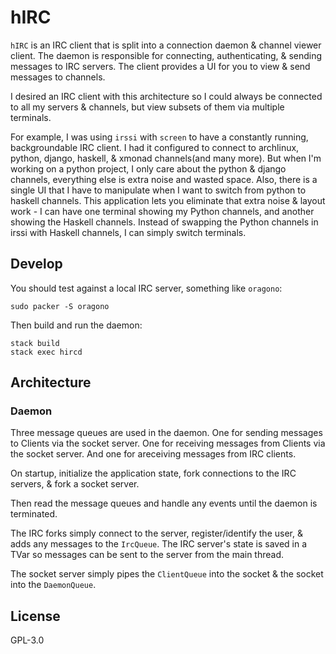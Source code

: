 # hIRC

`hIRC` is an IRC client that is split into a connection daemon & channel viewer
client. The daemon is responsible for connecting, authenticating, & sending
messages to IRC servers. The client provides a UI for you to view & send
messages to channels.

I desired an IRC client with this architecture so I could always be connected
to all my servers & channels, but view subsets of them via multiple terminals.

For example, I was using `irssi` with `screen` to have a constantly running,
backgroundable IRC client. I had it configured to connect to archlinux, python,
django, haskell, & xmonad channels(and many more). But when I'm working on a
python project, I only care about the python & django channels, everything else
is extra noise and wasted space. Also, there is a single UI that I have to
manipulate when I want to switch from python to haskell channels. This
application lets you eliminate that extra noise & layout work - I can have one
terminal showing my Python channels, and another showing the Haskell channels.
Instead of swapping the Python channels in irssi with Haskell channels, I can
simply switch terminals.


## Develop

You should test against a local IRC server, something like `oragono`:

    sudo packer -S oragono

Then build and run the daemon:

    stack build
    stack exec hircd


## Architecture

### Daemon

Three message queues are used in the daemon. One for sending messages to
Clients via the socket server. One for receiving messages from Clients via the
socket server. And one for areceiving messages from IRC clients.

On startup, initialize the application state, fork connections to the IRC
servers, & fork a socket server.

Then read the message queues and handle any events until the daemon is
terminated.

The IRC forks simply connect to the server, register/identify the user, & adds
any messages to the `IrcQueue`. The IRC server's state is saved in a TVar so
messages can be sent to the server from the main thread.

The socket server simply pipes the `ClientQueue` into the socket & the socket
into the `DaemonQueue`.


## License

GPL-3.0

